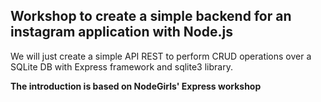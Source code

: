 ## Workshop to create a simple backend for an instagram application with Node.js
We will just create a simple API REST to perform CRUD operations over a SQLite DB with Express framework and sqlite3 library.


**The introduction is based on NodeGirls' Express workshop**